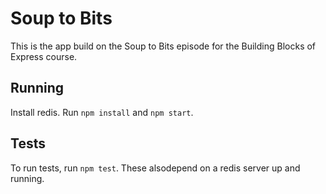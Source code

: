 # Soup to Bits

This is the app build on the Soup to Bits episode for the Building Blocks of Express course.

## Running

Install redis. Run `npm install` and `npm start`.

## Tests

To run tests, run `npm test`. These alsodepend on a redis server up and running.